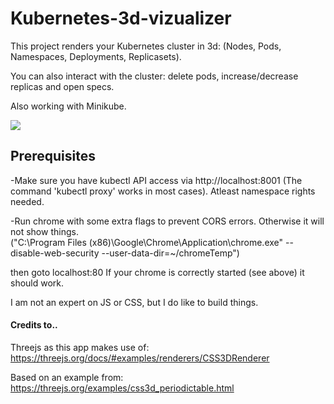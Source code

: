 # Kubernetes-3d-vizualizer

This project renders your Kubernetes cluster in 3d: (Nodes, Pods, Namespaces, Deployments, Replicasets).  <br/>

You can also interact with the cluster: delete pods, increase/decrease replicas and open specs. <br/>

Also working with Minikube. <br/>

![](/k8s7.gif)

## Prerequisites

-Make sure you have kubectl API access via http://localhost:8001 (The command 'kubectl proxy' works in most cases). Atleast namespace rights needed.<br/>

-Run chrome with some extra flags to prevent CORS errors. Otherwise it will not show things. <br/>
 ("C:\Program Files (x86)\Google\Chrome\Application\chrome.exe" --disable-web-security --user-data-dir=~/chromeTemp") <br/>

then goto localhost:80 If your chrome is correctly started (see above) it should work. <br/>

I am not an expert on JS or CSS, but I do like to build things.

#### Credits to..
Threejs as this app makes use of:
https://threejs.org/docs/#examples/renderers/CSS3DRenderer

Based on an example from:
https://threejs.org/examples/css3d_periodictable.html
